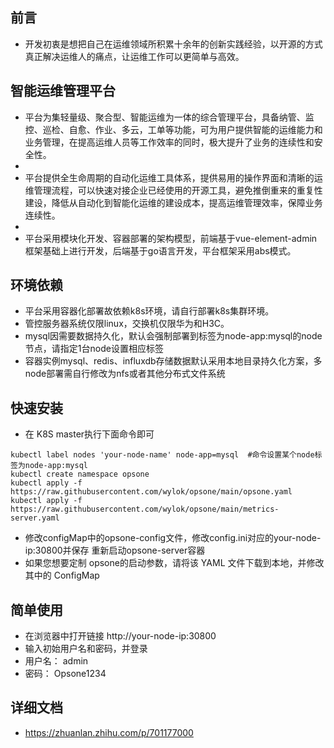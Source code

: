 ## 前言
- 开发初衷是想把自己在运维领域所积累十余年的创新实践经验，以开源的方式真正解决运维人的痛点，让运维工作可以更简单与高效。
## 智能运维管理平台
- 平台为集轻量级、聚合型、智能运维为一体的综合管理平台，具备纳管、监控、巡检、自愈、作业、多云，工单等功能，可为用户提供智能的运维能力和业务管理，在提高运维人员等工作效率的同时，极大提升了业务的连续性和安全性。
- 
- 平台提供全生命周期的自动化运维工具体系，提供易用的操作界面和清晰的运维管理流程，可以快速对接企业已经使用的开源工具，避免推倒重来的重复性建设，降低从自动化到智能化运维的建设成本，提高运维管理效率，保障业务连续性。
- 
- 平台采用模块化开发、容器部署的架构模型，前端基于vue-element-admin框架基础上进行开发，后端基于go语言开发，平台框架采用abs模式。 

## 环境依赖 
- 平台采用容器化部署故依赖k8s环境，请自行部署k8s集群环境。
- 管控服务器系统仅限linux，交换机仅限华为和H3C。
- mysql因需要数据持久化，默认会强制部署到标签为node-app:mysql的node节点，请指定1台node设置相应标签
- 容器实例mysql、redis、influxdb存储数据默认采用本地目录持久化方案，多node部署需自行修改为nfs或者其他分布式文件系统 
## 快速安装
- 在 K8S master执行下面命令即可
```
kubectl label nodes 'your-node-name' node-app=mysql  #命令设置某个node标签为node-app:mysql
kubectl create namespace opsone
kubectl apply -f https://raw.githubusercontent.com/wylok/opsone/main/opsone.yaml
kubectl apply -f https://raw.githubusercontent.com/wylok/opsone/main/metrics-server.yaml
```
- 修改configMap中的opsone-config文件，修改config.ini对应的your-node-ip:30800并保存
重新启动opsone-server容器
- 如果您想要定制 opsone的启动参数，请将该 YAML 文件下载到本地，并修改其中的 ConfigMap
## 简单使用
- 在浏览器中打开链接 http://your-node-ip:30800 
- 输入初始用户名和密码，并登录
- 用户名： admin 
- 密码： Opsone1234
## 详细文档
- https://zhuanlan.zhihu.com/p/701177000
